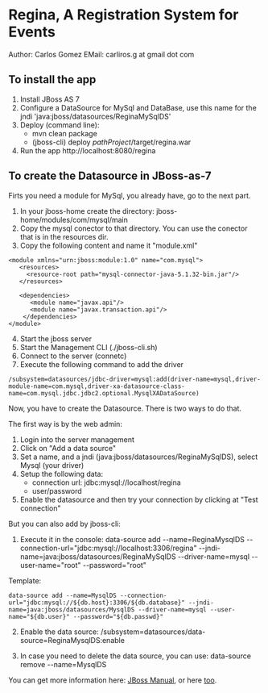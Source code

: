 Regina, A Registration System for Events
========================================

Author: Carlos Gomez
EMail: carliros.g at gmail dot com

To install the app
------------------

1. Install JBoss AS 7
2. Configure a DataSource for MySql and DataBase, 
   use this name for the jndi 'java:jboss/datasources/ReginaMySqlDS'
3. Deploy (command line):
    * mvn clean package
    * (jboss-cli) deploy $pathProject$/target/regina.war
4. Run the app
   http://localhost:8080/regina


To create the Datasource in JBoss-as-7
--------------------------------------

Firts you need a module for MySql, you already have, go to the next part.

1. In your jboss-home create the directory: jboss-home/modules/com/mysql/main
2. Copy the mysql conector to that directory.  You can use the conector 
   that is in the resources dir.
3. Copy the following content and name it "module.xml"

~~~
<module xmlns="urn:jboss:module:1.0" name="com.mysql">
   <resources>
     <resource-root path="mysql-connector-java-5.1.32-bin.jar"/>
   </resources>

   <dependencies>
      <module name="javax.api"/>
      <module name="javax.transaction.api"/>
    </dependencies>
</module>
~~~
4. Start the jboss server
5. Start the Management CLI (./jboss-cli.sh)
6. Connect to the server (connetc)
7. Execute the following command to add the driver
~~~
/subsystem=datasources/jdbc-driver=mysql:add(driver-name=mysql,driver-module-name=com.mysql,driver-xa-datasource-class-name=com.mysql.jdbc.jdbc2.optional.MysqlXADataSource)
~~~


Now, you have to create the Datasource.  There is two ways to do that.

The first way is by the web admin:

1. Login into the server management
2. Click on "Add a data source"
3. Set a name, and a jndi (java:jboss/datasources/ReginaMySqlDS), select Mysql (your driver)
4. Setup the following data:
    * connection url: jdbc:mysql://localhost/regina
    * user/password
5. Enable the datasource and then try your connection by clicking at "Test connection"

But you can also add by jboss-cli:

1. Execute it in the console:
    data-source add --name=ReginaMysqlDS --connection-url="jdbc:mysql://localhost:3306/regina" --jndi-name=java:jboss/datasources/ReginaMySqlDS --driver-name=mysql --user-name="root" --password="root"

Template:

    data-source add --name=MysqlDS --connection-url="jdbc:mysql://${db.host}:3306/${db.database}" --jndi-name=java:jboss/datasources/MysqlDS --driver-name=mysql --user-name="${db.user}" --password="${db.passwd}"
2. Enable the data source:
    /subsystem=datasources/data-source=ReginaMysqlDS:enable

3. In case you need to delete the data source, you can use:
    data-source remove --name=MysqlDS

You can get more information here: [JBoss Manual](https://docs.jboss.org/author/display/AS71/DataSource+configuration), or here [too](https://access.redhat.com/documentation/en-US/JBoss_Enterprise_Application_Platform/6/html-single/Administration_and_Configuration_Guide/index.html#Install_a_JDBC_Driver_as_a_Core_Module1).

